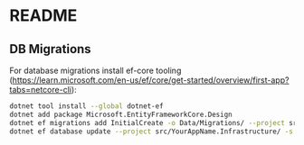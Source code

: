 # README

## DB Migrations

For database migrations install ef-core tooling (https://learn.microsoft.com/en-us/ef/core/get-started/overview/first-app?tabs=netcore-cli):

```bash
dotnet tool install --global dotnet-ef
dotnet add package Microsoft.EntityFrameworkCore.Design
dotnet ef migrations add InitialCreate -o Data/Migrations/ --project src/YourAppName.Infrastructure/ -s src/YourAppName.WebApi/
dotnet ef database update --project src/YourAppName.Infrastructure/ -s src/YourAppName.WebApi/
```
